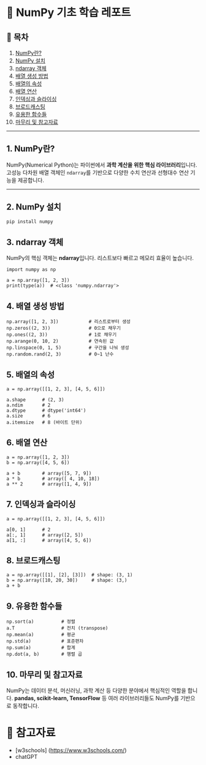 # 📘 NumPy 기초 학습 레포트

## 🧾 목차
1. [NumPy란?](#1-numpy란)
2. [NumPy 설치](#2-numpy-설치)
3. [ndarray 객체](#3-ndarray-객체)
4. [배열 생성 방법](#4-배열-생성-방법)
5. [배열의 속성](#5-배열의-속성)
6. [배열 연산](#6-배열-연산)
7. [인덱싱과 슬라이싱](#7-인덱싱과-슬라이싱)
8. [브로드캐스팅](#8-브로드캐스팅)
9. [유용한 함수들](#9-유용한-함수들)
10. [마무리 및 참고자료](#10-마무리-및-참고자료)

---

## 1. NumPy란?

NumPy(Numerical Python)는 파이썬에서 **과학 계산을 위한 핵심 라이브러리**입니다.  
고성능 다차원 배열 객체인 `ndarray`를 기반으로 다양한 수치 연산과 선형대수 연산 기능을 제공합니다.

---

## 2. NumPy 설치

```bash
pip install numpy
```
## 3. ndarray 객체

NumPy의 핵심 객체는 **ndarray**입니다. 리스트보다 빠르고 메모리 효율이 높습니다.
```
import numpy as np

a = np.array([1, 2, 3])
print(type(a))  # <class 'numpy.ndarray'>
```

## 4. 배열 생성 방법
```
np.array([1, 2, 3])           # 리스트로부터 생성
np.zeros((2, 3))              # 0으로 채우기
np.ones((2, 3))               # 1로 채우기
np.arange(0, 10, 2)           # 연속된 값
np.linspace(0, 1, 5)          # 구간을 나눠 생성
np.random.rand(2, 3)          # 0~1 난수
```
## 5. 배열의 속성
```
a = np.array([[1, 2, 3], [4, 5, 6]])

a.shape      # (2, 3)
a.ndim       # 2
a.dtype      # dtype('int64')
a.size       # 6
a.itemsize   # 8 (바이트 단위)
```
## 6. 배열 연산
```
a = np.array([1, 2, 3])
b = np.array([4, 5, 6])

a + b        # array([5, 7, 9])
a * b        # array([ 4, 10, 18])
a ** 2       # array([1, 4, 9])
```
## 7. 인덱싱과 슬라이싱
```
a = np.array([[1, 2, 3], [4, 5, 6]])

a[0, 1]      # 2
a[:, 1]      # array([2, 5])
a[1, :]      # array([4, 5, 6])
```
## 8. 브로드캐스팅
```
a = np.array([[1], [2], [3]])  # shape: (3, 1)
b = np.array([10, 20, 30])     # shape: (3,)
a + b
```
## 9. 유용한 함수들
```
np.sort(a)          # 정렬
a.T                 # 전치 (transpose)
np.mean(a)          # 평균
np.std(a)           # 표준편차
np.sum(a)           # 합계
np.dot(a, b)        # 행렬 곱
```
## 10. 마무리 및 참고자료

NumPy는 데이터 분석, 머신러닝, 과학 계산 등 다양한 분야에서 핵심적인 역할을 합니다.
**pandas, scikit-learn, TensorFlow** 등 여러 라이브러리들도 NumPy를 기반으로 동작합니다.
# 🔗 참고자료
- [w3schools] (https://www.w3schools.com/)
- chatGPT
